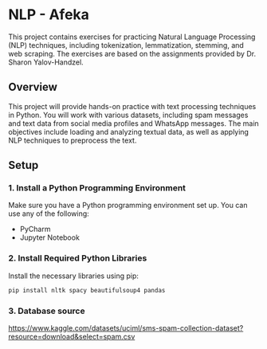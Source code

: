 # NLP - Afeka

This project contains exercises for practicing Natural Language Processing (NLP) techniques, including tokenization, lemmatization, stemming, and web scraping. The exercises are based on the assignments provided by Dr. Sharon Yalov-Handzel.

## Overview

This project will provide hands-on practice with text processing techniques in Python. You will work with various datasets, including spam messages and text data from social media profiles and WhatsApp messages. The main objectives include loading and analyzing textual data, as well as applying NLP techniques to preprocess the text.

## Setup

### 1. Install a Python Programming Environment

Make sure you have a Python programming environment set up. You can use any of the following:
- PyCharm
- Jupyter Notebook

### 2. Install Required Python Libraries

Install the necessary libraries using pip:
```bash
pip install nltk spacy beautifulsoup4 pandas
```

### 3. Database source
https://www.kaggle.com/datasets/uciml/sms-spam-collection-dataset?resource=download&select=spam.csv